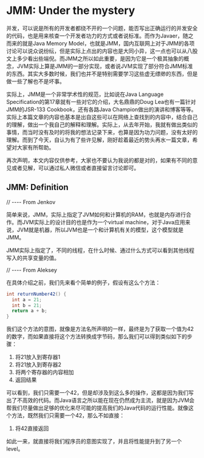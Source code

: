 # JMM: Under the mystery

并发，可以说是所有的开发者都绕不开的一个问题，能否写出正确运行的并发安全的代码，也是用来核查一个开发者功力的方式或者说标准。而作为Javaer，随之而来的就是Java Memory Model，也就是JMM，国内互联网上对于JMM的各项讨论可以说众说纷纭，但是实际上点出的内容也是大同小异，这一点也可以从八股文上多少看出些端倪。而JMM之所以如此重要，是因为它是一个极其抽象的概念，JVM实际上算是JMM的一部分实现，或者说JVM实现了部分符合JMM标准的东西。其实大多数时候，我们也并不是特别需要学习这些虚无缥缈的东西，但是做一些了解也不是坏事。

实际上，JMM是一个非常学术性的规范，比如说在Java Language Specification的第17章就有一些对它的介绍，大名鼎鼎的Doug Lea也有一篇针对JMM的JSR-133 Cookbook，还有各路Java Champion做出的演讲和博客等等。实际上本篇文章的内容也基本是出自这些可以在网络上查找到的内容中，结合自己的理解，做出一个我自己的解释和理解。实际上，从去年开始，我就有做出类似的事情，而当时没有及时的将我的想法记录下来，也算是因为功力问题，没有太好的理解。而到了今天，自认为有了些许见解，刚好趁着最近的势头再水一篇文章，希望对大家有所帮助。

再次声明，本文内容仅供参考，大家也不要认为我说的都是对的，如果有不同的意见或者见解，可以通过私人微信或者直接留言讨论即可。



## JMM: Definition

// ---- From Jenkov

简单来说，JMM，实际上指定了JVM如何和计算机的RAM，也就是内存进行合作。而JVM实际上的设计目的也是作为一个virtual machine，对于Java应用来说，JVM就是机器，所以JVM也是一个和计算机有关的模型，这个模型就是JMM。

JMM实际上指定了，不同的线程，在什么时候、通过什么方式可以看到其他线程写入的共享变量的值。



// ---- From Aleksey

在具体介绍之前，我们先来看个简单的例子，假设有这么个方法：

```java
int returnNumber42() {
  int a = 21;
  int b = 21;
  return a + b;
}
```

我们这个方法的意图，就像是方法名所声明的一样，最终是为了获取一个值为42的数字，而如果直接将这个方法转换成字节码，那么我们可以得到类似如下的步骤：

1. 将21放入到寄存器1
2. 将21放入到寄存器2
3. 将两个寄存器的内容相加
4. 返回结果

可以看到，我们只需要一个42，但是却涉及到这么多的操作，这都是因为我们写出了不高效的代码。而Java语言之所以能在现在仍然成为主流，就是因为JVM会帮我们尽量做出足够的优化来尽可能的提高我们的Java代码的运行性能。就像这个方法，既然我们只需要一个42，那么不如直接：

1. 将42直接返回

如此一来，就直接将我们程序员的意图实现了，并且将性能提升到了另一个level。

